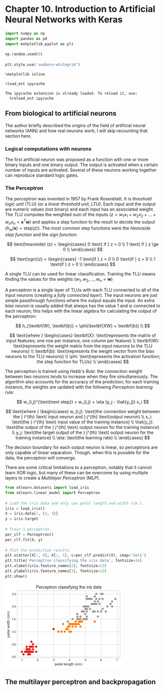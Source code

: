 # Chapter 10. Introduction to Artificial Neural Networks with Keras


```python
import numpy as np
import pandas as pd 
import matplotlib.pyplot as plt

np.random.seed(0)

plt.style.use('seaborn-whitegrid')
```


```python
%matplotlib inline
```


```python
%load_ext ipycache
```

    The ipycache extension is already loaded. To reload it, use:
      %reload_ext ipycache


## From biological to artificial neurons

The author briefly described the origins of the field of artificial neural networks (ANN) and how real neurons work; I will skip recounting that section here.

### Logical computations with neurons

The first artificial neuron was proposed as a function with one or more binary inputs and one binary output.
The output is activated when a certain number of inputs are activated.
Several of these neurons working together can reproduce standard logic gates.

### The Perceptron

The *perceptron* was invented in 1957 by Frank Rosenblatt.
It is *threshold logic unit* (TLU) (or a *linear threshold unit*, LTU).
Each input and the  output are numeric values (not binary) and each input has an associated weight.
The TLU computes the weighted sum of the inputs ($z = w_1 x_1 + w_2 x_2 + ... + w_n x_n = \textbf{x}^T \textbf{w}$) and applies a step function to the result to decide the output ($h_w(\textbf{x}) = \text{step}(z)$).
The most common step functions were the *Heaviside step function* and the *sign function*:

$$
\text{heaviside} (z) =
\begin{cases}
    0 \text{ if } z  <  0 \\ 
    1 \text{ if } z \ge 0 \\
\end{cases}
$$

$$
\text{sgn}(z) =
\begin{cases}
    -1 \text{if } z < 0 \\ 
    0  \text{if } z = 0 \\
    1  \text{if } z > 0 \\
\end{cases}
$$

A single TLU can be used for linear classification.
Training the TLU means finding the values for the weights ($w_1, w_2, ..., w_n = \textbf{w}$)

A perceptron is a single layer of TLUs with each TLU connected to all of the input neurons (creating a *fully connected layer*).
The input neurons are just simple passthrough functions where the output equals the input.
An extra *bias neuron* is usually added that always has the value 1 and is connected to each neuron; this helps with the linear algebra for calculating the output of the perceptron:

$$
h_{\textbf{W}, \textbf{b}} = \phi(\textbf{XW} + \textbf{b}) \\
$$

$$
\text{where }
\begin{cases}
    \textbf{X}: \text{represents the matrix of input features; one row per instance, one column per feature} \\
    \textbf{W}: \text{represents the weight matrix from the input neurons to the TLU neurons} \\
    \textbf{b}: \text{represents the weight vector from the bias neurons to the TLU neurons} \\
    \phi: \text{represents the activation function; the step function for TLUs} \\
\end{cases}
$$

The perceptron is trained using *Hebb's Rule*: the connection weight between two neurons tends to increase when they fire simultaneously.
The algorithm also accounts for the accuracy of the prediction; for each training instance, the weights are updated with the following *Perceptron learning rule*:

$$
w_{i,j}^{\text{next step}} = w_{i,j} + \eta (y_j - \hat{y_j}) x_i
$$

$$
\text{where }
\begin{cases}
    w_{i,j}: \text{the connection weight between the } i^{th} \text{ input neuron and } j^{th} \text{output neuron} \\
    x_i: \text{the } i^{th} \text{ input value of the training instance} \\
    \hat{y_j}: \text{the output of the } j^{th} \text{ output neuron for the training instance} \\
    y_j: \text{the target output of the } j^{th} \text{ output neuron for the training instance} \\
    \eta: \text{the learning rate} \\
\end{cases}
$$

The decision boundary for each output neuron is linear, so perceptrons are only capable of linear separation.
Though, when this is possible for the data, the perceptron will converge.

There are some critical limitations to a perceptron, notably that it cannot learn XOR logic, but many of these can be overcome by using multiple layers to create a *Multilayer Perceptron* (MLP).


```python
from sklearn.datasets import load_iris
from sklearn.linear_model import Perceptron

# Load the iris data and only use petal length and width (cm.).
iris = load_iris()
X = iris.data[:, (2, 3)]
y = iris.target

# Train a perceptron.
per_clf = Perceptron()
per_clf.fit(X, y)

# Plot the prediction results.
plt.scatter(X[:, 0], X[:, 1], c=per_clf.predict(X), cmap='Set1')
plt.title('Perceptron classifying the iris data', fontsize=14)
plt.xlabel(iris.feature_names[2], fontsize=12)
plt.ylabel(iris.feature_names[3], fontsize=12)
plt.show()
```


![png](homl_ch10_Introduction-to-artificial-neural-networks-with-keras_files/homl_ch10_Introduction-to-artificial-neural-networks-with-keras_5_0.png)


## The multilayer perceptron and backpropagation


```python

```
